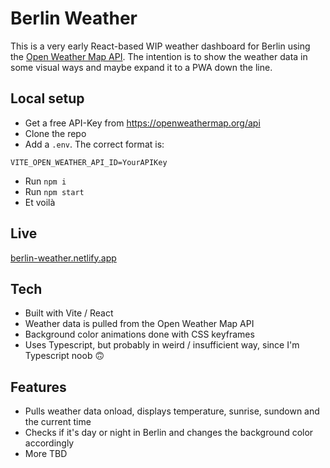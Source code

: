 # Berlin Weather

This is a very early React-based WIP weather dashboard for Berlin using the [Open Weather Map API](https://openweathermap.org/api). The intention is to show the weather data in some visual ways and maybe expand it to a PWA down the line.

## Local setup

- Get a free API-Key from https://openweathermap.org/api
- Clone the repo
- Add a `.env`. The correct format is:
```
VITE_OPEN_WEATHER_API_ID=YourAPIKey
```
- Run `npm i`
- Run `npm start`
- Et voilà

## Live

[berlin-weather.netlify.app](https://berlin-weather.netlify.app/)

## Tech

- Built with Vite / React
- Weather data is pulled from the Open Weather Map API
- Background color animations done with CSS keyframes
- Uses Typescript, but probably in weird / insufficient way, since I'm Typescript noob 🙃

## Features

- Pulls weather data onload, displays temperature, sunrise, sundown and the current time
- Checks if it's day or night in Berlin and changes the background color accordingly
- More TBD
